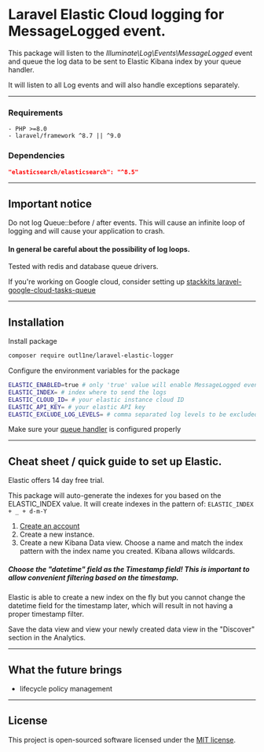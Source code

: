 # Laravel Elastic Cloud logging for MessageLogged event.

This package will listen to the *Illuminate\Log\Events\MessageLogged* event and queue the log data to be sent to Elastic Kibana index by your queue handler. 

It will listen to all Log events and will also handle exceptions separately.
___
### Requirements
```
- PHP >=8.0
- laravel/framework ^8.7 || ^9.0
```

### Dependencies
```json
"elasticsearch/elasticsearch": "^8.5"
```
___

## Important notice

Do not log Queue::before / after events. This will cause an infinite loop of logging and will cause your application to crash.

#### In general be careful about the possibility of log loops.

Tested with redis and database queue drivers. 

If you're working on Google cloud, consider setting up [stackkits laravel-google-cloud-tasks-queue](https://github.com/stackkit/laravel-google-cloud-tasks-queue)

___

## Installation

Install package
```bash
composer require outl1ne/laravel-elastic-logger
```

Configure the environment variables for the package
```bash
ELASTIC_ENABLED=true # only 'true' value will enable MessageLogged event being listened
ELASTIC_INDEX= # index where to send the logs
ELASTIC_CLOUD_ID= # your elastic instance cloud ID
ELASTIC_API_KEY= # your elastic API key
ELASTIC_EXCLUDE_LOG_LEVELS= # comma separated log levels to be excluded, IE: "info,warning"
```

Make sure your [queue handler](https://laravel.com/docs/9.x/queues#driver-prerequisites) is configured properly
___

## Cheat sheet / quick guide to set up Elastic.

Elastic offers 14 day free trial.

This package will auto-generate the indexes for you based on the ELASTIC_INDEX value.
It will create indexes in the pattern of: `ELASTIC_INDEX + _ + d-m-Y`

1. [Create an account](https://cloud.elastic.co)
2. Create a new instance.
3. Create a new Kibana Data view. Choose a name and match the index pattern with the index name you created. Kibana allows wildcards.

##### Choose the "datetime" field as the Timestamp field! This is important to allow convenient filtering based on the timestamp.

Elastic is able to create a new index on the fly but you cannot change the datetime field for the timestamp later, which will result in not having a proper timestamp filter.

Save the data view and view your newly created data view in the "Discover" section in the Analytics.

___
## What the future brings
* lifecycle policy management

___
## License
This project is open-sourced software licensed under the [MIT license](LICENSE.md).